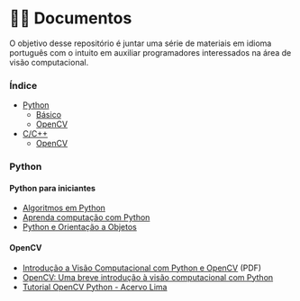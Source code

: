 # :man_technologist: Documentos
O objetivo desse repositório é juntar uma série de materiais em idioma português
com o intuito em auxiliar programadores interessados na área de visão computacional.

### Índice
* [Python](#python)
  * [Básico](#basico) 
  * [OpenCV](#opencv)
* [C/C++](#C-Cpp)
  * [OpenCV](#opencvcpp) 



### Python

#### Python para iniciantes
* [Algoritmos em Python](https://algoritmosempython.com.br/)
* [Aprenda computação com Python](https://aprendendo-computacao-com-python.readthedocs.org/en/latest/index.html)
* [Python e Orientação a Objetos](https://www.caelum.com.br/apostila-python-orientacao-a-objetos/)

#### OpenCV
* [Introdução a Visão Computacional com Python e OpenCV](http://professor.luzerna.ifc.edu.br/ricardo-antonello/wp-content/uploads/sites/8/2017/02/Livro-Introdu%C3%A7%C3%A3o-a-Vis%C3%A3o-Computacional-com-Python-e-OpenCV-3.pdf) (PDF)
* [OpenCV: Uma breve introdução à visão computacional com Python](https://blog.cedrotech.com/opencv-uma-breve-introducao-visao-computacional-com-python)
* [Tutorial OpenCV Python - Acervo Lima](https://acervolima.com/tutorial-opencv-python/)
